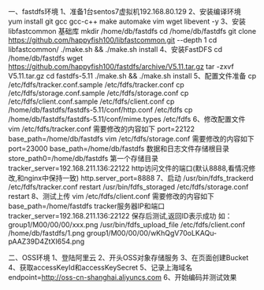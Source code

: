 一、fastdfs环境
1、准备1台sentos7虚拟机192.168.80.129
2、安装编译环境
yum install git gcc gcc-c++ make automake vim wget libevent -y
3、安装libfastcommon 基础库
mkdir /home/db/fastdfs 
cd /home/db/fastdfs 
git clone https://github.com/happyfish100/libfastcommon.git --depth 1 
cd libfastcommon/ 
./make.sh && ./make.sh install
4、安装FastDFS
cd /home/db/fastdfs 
wget https://github.com/happyfish100/fastdfs/archive/V5.11.tar.gz 
tar -zxvf V5.11.tar.gz 
cd fastdfs-5.11 
./make.sh && ./make.sh install 
5、配置文件准备 
cp /etc/fdfs/tracker.conf.sample /etc/fdfs/tracker.conf 
cp /etc/fdfs/storage.conf.sample /etc/fdfs/storage.conf 
cp /etc/fdfs/client.conf.sample /etc/fdfs/client.conf 
cp /home/db/fastdfs/fastdfs-5.11/conf/http.conf /etc/fdfs 
cp /home/db/fastdfs/fastdfs-5.11/conf/mime.types /etc/fdfs
6、修改配置文件
vim /etc/fdfs/tracker.conf 
需要修改的内容如下 
port=22122 
base_path=/home/db/fastdfs
vim /etc/fdfs/storage.conf 
需要修改的内容如下 
port=23000 
base_path=/home/db/fastdfs 
数据和日志文件存储根目录 
store_path0=/home/db/fastdfs 
第一个存储目录 
tracker_server=192.168.211.136:22122 
http访问文件的端口(默认8888,看情况修改,和nginx中保持一致) 
http.server_port=8888
7、启动
/usr/bin/fdfs_trackerd /etc/fdfs/tracker.conf restart 
/usr/bin/fdfs_storaged /etc/fdfs/storage.conf restart
8、测试上传
vim /etc/fdfs/client.conf 
需要修改的内容如下 
base_path=/home/fastdfs 
tracker服务器IP和端口 
tracker_server=192.168.211.136:22122 
保存后测试,返回ID表示成功 如：group1/M00/00/00/xxx.png 
/usr/bin/fdfs_upload_file /etc/fdfs/client.conf /home/db/fastdfs/1.png 
group1/M00/00/00/wKhQgV70oLKAQu-pAAZ39D4ZtXI654.png

二、OSS环境
1、登陆阿里云
2、开头OSS对象存储服务
3、在页面创建Bucket
4、获取accessKeyId和accessKeySecret
5、记录上海域名endpoint=http://oss-cn-shanghai.aliyuncs.com
6、开始编码并测试效果